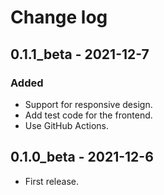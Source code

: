 # Change log

## 0.1.1_beta - 2021-12-7

### Added

- Support for responsive design.
- Add test code for the frontend.
- Use GitHub Actions.

## 0.1.0_beta - 2021-12-6

- First release.

